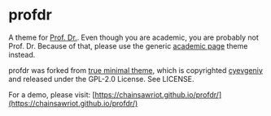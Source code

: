 # profdr

A theme for [Prof. Dr.](http://contemporary-home-computing.org/prof-dr-style/). Even though you are academic, you are probably not Prof. Dr. Because of that, please use the generic [academic page](https://github.com/academicpages/academicpages.github.io) theme instead.

profdr was forked from [true minimal theme](https://github.com/cyevgeniy/jekyll-true-minimal/), which is copyrighted [cyevgeniy](https://github.com/cyevgeniy/) and released under the GPL-2.0 License. See LICENSE.

For a demo, please visit: [https://chainsawriot.github.io/profdr/](https://chainsawriot.github.io/profdr/)
